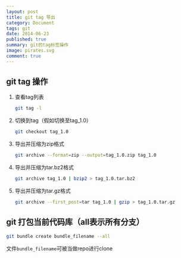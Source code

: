 ```yaml
---
layout: post
title: git tag 导出
category: Document
tags: git
date: 2014-06-23
published: true
summary: git的tag标签操作
image: pirates.svg
comment: true
---
```


## git tag 操作

1. 查看tag列表

    ```bash
    git tag -l
    ```

2. 切换到tag（假如切换至tag_1.0）

	```bash
	git checkout tag_1.0
	```

3. 导出并压缩为zip格式

	```bash
	git archive --format=zip --output=tag_1.0.zip tag_1.0
	```

4. 导出并压缩为tar.bz2格式

	```bash
	git archive tag_1.0 | bzip2 > tag_1.0.tar.bz2
	```

5. 导出并压缩为tar.gz格式

	```bash
	git archive --first_post=tar tag_1.0 | gzip > tag_1.0.tar.gz
	```

## git 打包当前代码库（all表示所有分支）

```bash
git bundle create bundle_filename --all
```

文件`bundle_filename`可被当做repo进行clone

